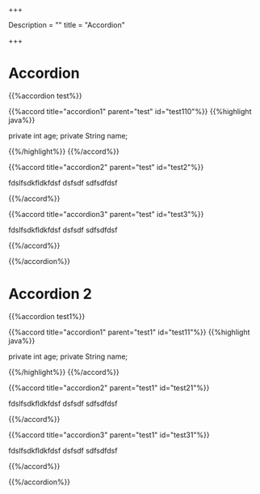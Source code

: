 +++

Description = ""
title = "Accordion"

+++
 
# Accordion

{{%accordion test%}}

{{%accord title="accordion1" parent="test" id="test110"%}}
{{%highlight java%}} 

private int age;
private String name;
 
{{%/highlight%}}
{{%/accord%}}

{{%accord title="accordion2" parent="test" id="test2"%}}
 
 fdslfsdkfldkfdsf
 dsfsdf
 sdfsdfdsf

{{%/accord%}}


{{%accord title="accordion3" parent="test" id="test3"%}}
 
 fdslfsdkfldkfdsf
 dsfsdf
 sdfsdfdsf

{{%/accord%}}

{{%/accordion%}}


# Accordion 2
 
{{%accordion test1%}}

{{%accord title="accordion1" parent="test1" id="test11"%}}
{{%highlight java%}}

private int age;
private String name;

{{%/highlight%}}
{{%/accord%}}

{{%accord title="accordion2" parent="test1" id="test21"%}}

 fdslfsdkfldkfdsf
 dsfsdf
 sdfsdfdsf

{{%/accord%}}


{{%accord title="accordion3" parent="test1" id="test31"%}}

 fdslfsdkfldkfdsf
 dsfsdf
 sdfsdfdsf

{{%/accord%}}

{{%/accordion%}}


 